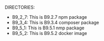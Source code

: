 DIRECTORIES:
 - B9_2_7: This is B9.2.7 npm package
 - B9_3_4: This is B9.3.4 composer package
 - B9_5_1: This is B9.5.1 nmp package
 - B9_5_2: This is B9.5.2 docker image
